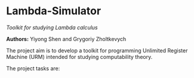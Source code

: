 # Lambda-Simulator

*Toolkit for studying Lambda calculus*

**Authors:**
Yiyong Shen and Grygoriy Zholtkevych


The project aim is to develop a toolkit for programming Unlimited Register Machine (URM) intended for studying computability theory.

The project tasks are:
